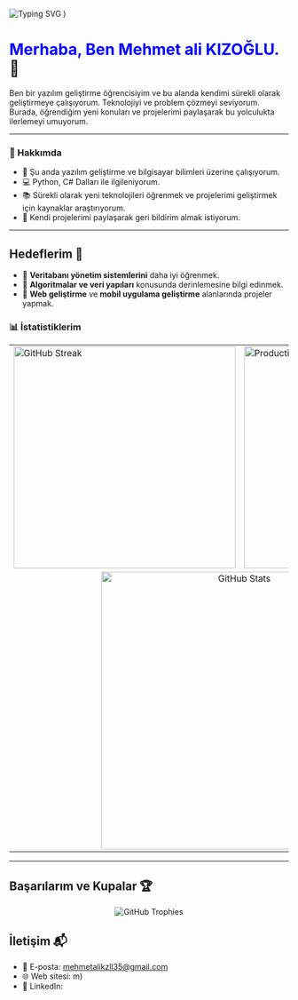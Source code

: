 

![Typing SVG](https://readme-typing-svg.herokuapp.com?font=Fira+Code&pause=1000&color=00FF00&center=true&vCenter=true&width=500&lines=Şu+anda+%C5%9Fuyorum+ve+bilgisayar+bilimleri+%C3%BCzerine+%C3%A7al%C4%B1%C5%9F%C4%B1yorum.%0A%0A%F0%9F%92%BB+Python,+C#+Dalları+ile+ilgileniyorum.%0A%0A%F0%9F%93%9A+S%C3%BCrekli+olarak+yeni+teknolojileri+%C3%B6%C4%9Frenmek+ve+projelerimi+geli%C5%9Ftirmek+i%C3%A7in+kaynaklar+ara%C5%9Ft%C4%B1r%C4%B1yorum.%0A%0A%F0%9F%93%9D+Kendi+projelerimi+payla%C5%9Farak+geri+bildirim+almak+istiyorum.)  )



# <span style="color:blue">Merhaba, Ben Mehmet ali KIZOĞLU.</span> 👋

Ben bir yazılım geliştirme öğrencisiyim ve bu alanda kendimi sürekli olarak geliştirmeye çalışıyorum. Teknolojiyi ve problem çözmeyi seviyorum. Burada, öğrendiğim yeni konuları ve projelerimi paylaşarak bu yolculukta ilerlemeyi umuyorum.

---


### 🚀 Hakkımda  
- 🌱 Şu anda yazılım geliştirme ve bilgisayar bilimleri üzerine çalışıyorum.  
- 💻 Python, C# Dalları ile ilgileniyorum.  
- 📚 Sürekli olarak yeni teknolojileri öğrenmek ve projelerimi geliştirmek için kaynaklar araştırıyorum.  
- 📝 Kendi projelerimi paylaşarak geri bildirim almak istiyorum. 

---

## Hedeflerim 🎯

- 🎯 **Veritabanı yönetim sistemlerini** daha iyi öğrenmek.
- 🎯 **Algoritmalar ve veri yapıları** konusunda derinlemesine bilgi edinmek.
- 🎯 **Web geliştirme** ve **mobil uygulama geliştirme** alanlarında projeler yapmak.



### 📊 **İstatistiklerim**

<table align="center">
  <tr>
    <td>
      <img src="https://github-readme-streak-stats.herokuapp.com/?user=mehmetkzlldev&theme=tokyonight_duo&ring=ff0000&fire=ff0000&currStreakLabel=ff0000" alt="GitHub Streak" width="400" />
    </td>
    <td>
      <img src="https://github-profile-summary-cards.vercel.app/api/cards/productive-time?username=mehmetkzlldev&theme=dracula" alt="Productivity Time" width="400" />
    </td>
  </tr>
  <tr>
    <td colspan="2" align="center">
      <img src="https://github-readme-stats.vercel.app/api?username=mehmetkzlldev&show_icons=true&hide_title=true&hide=prs&count_private=true&theme=dark&icon_color=ff0000&text_color=ff0000&title_color=ff0000" alt="GitHub Stats" width="500" />
    </td>
  </tr>
</table>

---

## Başarılarım ve Kupalar 🏆

<p align="center">
  <img src="https://github-profile-trophy.vercel.app/?username=mehmetkzlldev&theme=radical&column=7&margin-w=15&margin-h=15" alt="GitHub Trophies" />
</p>



## İletişim 📬

- 📧 E-posta: mehmetalikzll35@gmail.com
- 🌐 Web sitesi: m)
- 📱 LinkedIn:


